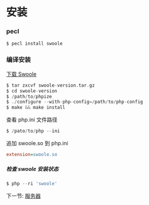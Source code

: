 # 安装
 
### pecl

```shell
$ pecl install swoole
```

### 编译安装

[下载 Swoole](https://github.com/swoole/swoole-src/releases)

```php
$ tar zxcvf swoole-version.tar.gz
$ cd swoole-version
$ /path/to/phpize
$ ./configure --with-php-config=/path/to/php-config
$ make && make install
```

查看 php.ini 文件路径

```php
$ /pato/to/php --ini
```

追加 swoole.so 到 php.ini

```ini
extension=swoole.so
```

##### 检查 swoole 安装状态

```php
$ php --ri 'swoole'
```

下一节: [服务器](2-1-server.md)